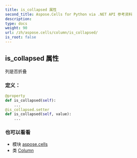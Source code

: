```yaml
---
title: is_collapsed 属性
second_title: Aspose.Cells for Python via .NET API 参考资料
description:
type: docs
weight: 90
url: /zh/aspose.cells/column/is_collapsed/
is_root: false
---
```

## is_collapsed 属性

列是否折叠
### 定义：
```python
@property
def is_collapsed(self):
    ...
@is_collapsed.setter
def is_collapsed(self, value):
    ...
```

### 也可以看看
* 模块 [aspose.cells](../../)
* 类 [Column](/cells/python-net/zh/aspose.cells/column)
